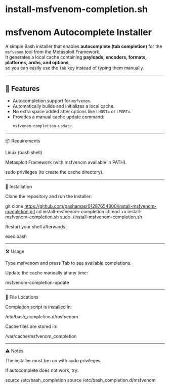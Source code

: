 # install-msfvenom-completion.sh

# msfvenom Autocomplete Installer

A simple Bash installer that enables **autocomplete (tab completion)** for the `msfvenom` tool from the Metasploit Framework.  
It generates a local cache containing **payloads, encoders, formats, platforms, archs, and options**,  
so you can easily use the `Tab` key instead of typing them manually.

---

## 🚀 Features
- Autocompletion support for `msfvenom`.
- Automatically builds and initializes a local cache.
- No extra space added after options like `LHOST=` or `LPORT=`.
- Provides a manual cache update command:
  ```bash
  msfvenom-completion-update


---

📦 Requirements

Linux (bash shell)

Metasploit Framework (with msfvenom available in PATH).

sudo privileges (to create the cache directory).



---

🔧 Installation

Clone the repository and run the installer:

git clone https://github.com/pashamasr01287654800/install-msfvenom-completion.git
cd install-msfvenom-completion
chmod +x install-msfvenom-completion.sh
sudo ./install-msfvenom-completion.sh

Restart your shell afterwards:

exec bash


---

🛠️ Usage

Type msfvenom and press Tab to see available completions.

Update the cache manually at any time:

msfvenom-completion-update



---

📂 File Locations

Completion script is installed in:

/etc/bash_completion.d/msfvenom

Cache files are stored in:

/var/cache/msfvenom_completion



---

⚠️ Notes

The installer must be run with sudo privileges.

If autocomplete does not work, try:

source /etc/bash_completion
source /etc/bash_completion.d/msfvenom

